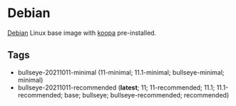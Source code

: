 # Debian

[Debian][] Linux base image with [koopa][] pre-installed.

## Tags

- bullseye-20211011-minimal
  (11-minimal; 11.1-minimal; bullseye-minimal; minimal)
- bullseye-20211011-recommended
  (**latest**; 11; 11-recommended; 11.1; 11.1-recommended; base; bullseye;
  bullseye-recommended; recommended)

[debian]: https://www.debian.org/
[koopa]: https://koopa.acidgenomics.com/

